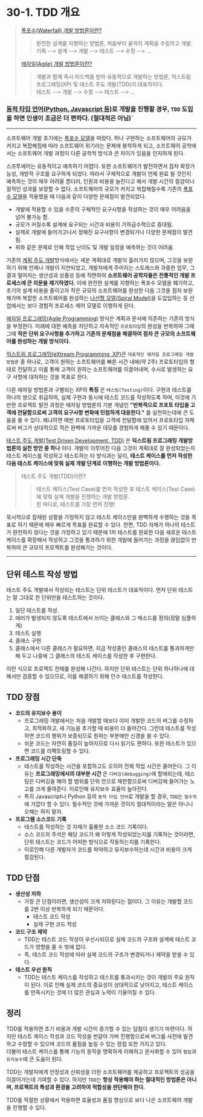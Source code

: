 # 30-1. TDD 개요

> [폭포수(Waterfall) 개발 방법론이란?](https://ko.wikipedia.org/wiki/%ED%8F%AD%ED%8F%AC%EC%88%98_%EB%AA%A8%EB%8D%B8)
> > 완전한 설계를 지향하는 방법론, 처음부터 끝까지 계획을 수립하고 개발.   
> > 기획 --> 설계 --> 개발 --> 테스트 --> 수정 --> ...
> 
> [애자일(Agile) 개발 방법론이란?](https://ko.wikipedia.org/wiki/%EC%95%A0%EC%9E%90%EC%9D%BC_%EC%86%8C%ED%94%84%ED%8A%B8%EC%9B%A8%EC%96%B4_%EA%B0%9C%EB%B0%9C)
> > 개발과 함께 즉시 피드백을 받아 유동적으로 개발하는 방법론, 익스트림 프로그래밍(XP) 및 테스트 주도 개발(TDD)이 대표적이다.   
> > 테스트 --> 개발 --> 수정 --> 테스트 --> ...

### [동적 타입 언어(Python, Javascript 등)](https://ko.wikipedia.org/wiki/%EB%8F%99%EC%A0%81_%ED%94%84%EB%A1%9C%EA%B7%B8%EB%9E%98%EB%B0%8D_%EC%96%B8%EC%96%B4)로 개발을 진행할 경우, `TDD` 도입을 하면 인생이 조금은 더 편하다. (절대적은 아님)`

---

소프트웨어 개발 초기에는 [폭포수 모델](https://ko.wikipedia.org/wiki/%ED%8F%AD%ED%8F%AC%EC%88%98_%EB%AA%A8%EB%8D%B8)을 따랐다. 
허나 구현하는 소프트웨어의 규모가 커지고 복잡해짐에 따라 소프트웨어 위기라는 문제에 봉착하게 되고, 소프트웨어 공학에서는 소프트웨어 개발 과정이 다른 
공학적 방식과 큰 차이가 있음을 인지하게 된다.

스프투에어는 유동적이고 예측하기 어렵다. 또한 소프트웨어가 발전하면서 점차 확장가능성, 개방적 구조를 요구하게 되었다. 따라서 구체적으로 개발이 언제 완료 
될 것인지 예측하는 것이 매우 어려울 뿐더러, 인원과 비용을 늘린다고 해서 개발 시간의 절감이나 질적인 성과를 보장할 수 없다. 소프트웨어의 규모가 커지고
복잡해질수록 기존의 [폭포수 모델](https://ko.wikipedia.org/wiki/%ED%8F%AD%ED%8F%AC%EC%88%98_%EB%AA%A8%EB%8D%B8)을 적용했을 때
다음과 같이 다양한 문제점이 발견되었다.

+ 개발에 적용할 수 있을 수준의 구체적인 요구사항을 작성하는 것이 매우 어려움을 넘어 불가능 함.
+ 규모가 커질수록 설계에 요구되는 시간과 비용이 기하급수적으로 증대됨.
+ 실제로 개발에 들어가고나서 정해진 요구사항이 변경되거나 다양한 문제점이 발견됨.
+ 위와 같은 문제로 인해 작업 난이도 및 개발 일정을 예측하는 것이 어려움.

기존의 [계획 주도 개발](https://ko.wikipedia.org/wiki/%EA%B3%84%ED%9A%8D_%EA%B8%B0%EB%B0%98_%EA%B0%9C%EB%B0%9C)방식에서는 세운
계획대로 개발이 흘러가지 않으며, 그것을 보완하기 위해 언제나 개발이 지연되었고, 개발자에게 주어지는 스트레스와 과중한 업무, 그 결과 떨어지는 생산성과 
상품성 등에 직면하여 __소프트웨어 공학자들은 전통적인 개발 프로세스에 큰 의문을 제기하였다.__ 이에 완전한 설계를 지향하는 폭포수 모델을 폐기하고, 초기의 
설계 비용을 줄이고자 작은 규모의 소프트웨어를 완성한 다음 그것을 점차 보완해가며 복잡한 소프트웨어를 완성하는 [나선형 모델(Spiral Model)](https://ko.wikipedia.org/wiki/%EB%82%98%EC%84%A0_%EB%AA%A8%ED%98%95)을
도입입하는 등 산업에서는 보다 경험적 프로세스 제어 모델로 이행하게 된다.

[애자일 프로그래밍(Agile Programming)](https://ko.wikipedia.org/wiki/%EC%95%A0%EC%9E%90%EC%9D%BC_%EC%86%8C%ED%94%84%ED%8A%B8%EC%9B%A8%EC%96%B4_%EA%B0%9C%EB%B0%9C)
방식은 계획과 문서에 의존하는 기존의 방식을 부정한다. 미래에 대한 예측을 차단하고 지속적인 `프로토타입`의 완성을 반복하여 그때그때 __작은 단위 요구사항을 
추가하고 기존의 문제점을 해결하여 점차 큰 규모의 소프트웨어를 완성하는 개발 방식이다.__

[익스트림 프로그래밍(eXtream Programming, XP)](https://ko.wikipedia.org/wiki/%EC%9D%B5%EC%8A%A4%ED%8A%B8%EB%A6%BC_%ED%94%84%EB%A1%9C%EA%B7%B8%EB%9E%98%EB%B0%8D)은
`대표적인 애자일 프로그래밍 개발방법론` 중 하나로, 고객이 원하는 소프트웨어를 빠른 시간 내에(약 2주) 프로토타입의 형태로 전달하고 이를 통해 고객이 원하는 
소프트웨어를 이끌어내며, 수시로 발생하는 요구 사항에 대처하는 것을 목표로 한다.

다른 애자일 방법론과 구별되는 XP의 __특징__ 은 `테스팅(Testing)`이다. 구현과 테스트를 하나의 쌍으로 취급하여, 실제 구현과 동시에 테스트 코드를 작성하도록
하며, 이것에 기반한 프로젝트 발전 과정은 애자일 방법론의 기본 개념인 __"반복적으로 프포토 타입을 고객에 전달함으로써 고객의 요구사항 변화에 민첩하게 대응한다."__ 를 
실천하는데에 큰 도움을 줄 수 있다. 왜냐하면 매번 프로토타입을 고객에 전달함에 있어서 프로토타입 자체로써 버그가 상대적으로 적은 완벽에 가까운 데모를 경험하게 
해줄 수 있기 때문이다.

[테스트 주도 개발(Test Driven Development, TDD)](https://ko.wikipedia.org/wiki/%ED%85%8C%EC%8A%A4%ED%8A%B8_%EC%A3%BC%EB%8F%84_%EA%B0%9C%EB%B0%9C) 은
__익스트림 프로그래밍 개발방법론의 실천 방안 중 하나__ 이다. 개발이 이루어진 다음 그것이 계획대로 잘 완성되었는지 테스트 케이스를 작성하고 테스트하는 
타 방식과는 달리, __테스트 케이스를 먼저 작성한 다음 테스트 케이스에 맞춰 실제 개발 단계로 이행하는 개발 방법론이다.__

> 테스트 주도 개발(TDD)이란?
> > 테스트 케이스(Test Case)를 먼저 작성한 후 테스트 케이스(Test Case)에 맞춰 실제 개발을 진행하는 개발 방법론.   
> > 한 마디로, 테스트를 가장 먼저 진행!

묵시적으로 잠재된 상황을 가정하지 않고 테스트 케이스만을 완벽하게 수행하는 것을 목표로 하기 때문에 매우 빠르게 목표를 완료할 수 있다.
한편, TDD 자체가 하나의 테스트가 완전하지 않다는 것을 가정하고 있기 때문에 1차 테스트를 완료한 다음 새로운 테스트 케이스를 확장해서 작성하고 그것을 통과하기 
위한 개발에 들어가는 과정을 끊임없이 반복하여 큰 규모의 프로젝트를 완성해가는 것이다.

---

## 단위 테스트 작성 방법

테스트 주도 개발에서 작성되는 테스트는 단위 테스트가 대표적이다. 먼저 단위 테스트는 말 그대로 한 단위만을 테스트하는 것이다. 

1. 일단 테스트를 작성.
2. 에러가 발생되지 않도록 테스트에서 쓰이는 클래스와 그 메소드를 정의(정말 심플하게)
3. 테스트 실행
4. 클래스 구현
5. 클래스에서 다른 클래스가 필요하면, 지금 작성중인 클래스의 테스트를 통과하게만 해 두고 나중에 그 클래스의 테스트 케이스를 작성한 후 구현한다.

이런 식으로 프로젝트 전체를 완성해 나간다. 하지만 단위 테스트는 단위 하나하나에 대해서만 검증할 수 있으므로, 이를 해결하기 위해 인수 테스트를 작성한다.

## TDD 장점

+ __코드의 유지보수 용이__
  + 프로그래밍 개발에서는 처음 개발할 때보다 이미 개발한 코드의 버그를 수정하고, 최적화하고, 새 기능을 추가할 때 비용이 더 들어간다. 그런데 테스트를 
  작성하면 코드의 행위가 보증되므로 원하는 부분에만 신경을 쓸 수 있다.
  + 쉬운 코드는 자연히 품질이 높아지므로 다시 읽기도 편하다. 또한 테스트가 있으면 코드를 리팩토링할 수 있다.
+ __프로그래밍 시간 단축__
  + 테스트를 작성하는 시간을 포함하고도 오히려 전체 작업 시간은 줄어든다. 그 이유는 __프로그래밍에서의 대부분 시간__ 은 `디버깅(debugging)`에 
  할애되는데, 테스팅은 디버깅을 해야 할 범위를 단위 안으로 제한함으로써 디버깅에 들어가는 노고를 크게 줄여준다. 이로인해 유지보수 효율이 높아진다.
  + 특히 Javascript나 Python 등의 `동적 타입 언어`로 개발을 할 경우, `TDD`는 `필수적`에 가깝다 할 수 있다. 필수적인 것에 가까운 것이지 절대적이라는 
  말은 아니니 오해는 하지 말자.
+ __프로그램 소스코드 기록__
  + 테스트를 작성하는 것 자체가 훌륭한 소스 코드 기록이다. 
  + 소스 코드의 주석은 해당 코드가 왜 이렇게 작성되었는지를 기록하는 것이라면, 단위 테스트는 코드가 어떠한 방식으로 작동하는지를 기록한다.
  + 이로인해 다른 개발자가 코드를 파악하고 유지보수하는데 시간과 비용이 크게 절감된다.

## TDD 단점

+ __생산성 저하__
  + 가장 큰 단점이라면, 생산성이 크게 저하된다는 점이다. 그 이유는 개발할 코드를 2번 이상 반복하게 되기 때문이다. 
    + 테스트 코드 작성
    + 실제 구현 코드 작성
+ __코드 구조 제약__
  + TDD는 테스트 코드 작성이 우선시되므로 실제 코드의 구조와 설계에 테스트 코드가 영향을 줄 수 밖에 없다.
  + 즉, 테스트 코드 작성에 따라 실제 코드의 구조가 변경되거나 제약을 받을 수 있다.
+ __테스트 우선 원칙__
  + TDD는 테스트 케이스를 작성하고 테스트를 통과시키는 것이 개발의 주요 원칙이 된다. 이로 인해 실제 코드의 중요성이 상대적으로 낮아지고,
  테스트 케이스를 만족시키는 것에 더 많은 관심과 노력이 기울어질 수 있다.

## 정리

TDD를 적용하면 초기 비용과 개발 시간이 증가할 수 있는 담점이 생기기 마련이다. 하지만 테스트 케이스 작성과 코드 작성을 번갈아 가며 진행함으로써 버그를 
사전에 발견하고 수정할 수 있으며 코드의 품질을 높일 수 있는 장점 또한 가지고 있다.   
더불어 테스트 케이스를 통해 기능의 동작을 명확하게 이해하고 문서화할 수 있어 `협업`과 `유지보수`에 큰 도움이 된다.

TDD는 개발자에게 안정성과 신뢰성을 더한 소프트웨어를 제공하고 프로젝트의 성공을 이끌어가는데 기여할 수 있다. 하지만 `TDD`는 __항상 적용해야 하는
절대적인 방법론은 아니며, 프로젝트의 특성과 환경을 고려하여 적합성을 판단해야 한다.__

TDD를 적절한 상황에서 적용하면 효율성과 품질 향상으로 보다 나은 소프트웨어 개발을 진행할 수 있다.
